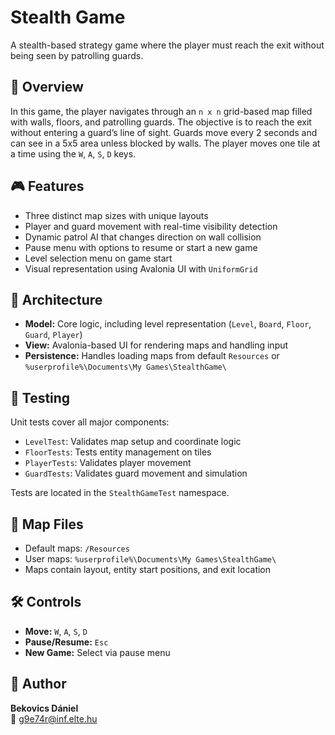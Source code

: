# Stealth Game

A stealth-based strategy game where the player must reach the exit without being seen by patrolling guards.

## 📌 Overview

In this game, the player navigates through an `n x n` grid-based map filled with walls, floors, and patrolling guards. The objective is to reach the exit without entering a guard’s line of sight. Guards move every 2 seconds and can see in a 5x5 area unless blocked by walls. The player moves one tile at a time using the `W`, `A`, `S`, `D` keys.

## 🎮 Features

- Three distinct map sizes with unique layouts
- Player and guard movement with real-time visibility detection
- Dynamic patrol AI that changes direction on wall collision
- Pause menu with options to resume or start a new game
- Level selection menu on game start
- Visual representation using Avalonia UI with `UniformGrid`

## 🧱 Architecture

- **Model:** Core logic, including level representation (`Level`, `Board`, `Floor`, `Guard`, `Player`)
- **View:** Avalonia-based UI for rendering maps and handling input
- **Persistence:** Handles loading maps from default `Resources` or `%userprofile%\Documents\My Games\StealthGame\`

## 🧪 Testing

Unit tests cover all major components:

- `LevelTest`: Validates map setup and coordinate logic
- `FloorTests`: Tests entity management on tiles
- `PlayerTests`: Validates player movement
- `GuardTests`: Validates guard movement and simulation

Tests are located in the `StealthGameTest` namespace.

## 📂 Map Files

- Default maps: `/Resources`
- User maps: `%userprofile%\Documents\My Games\StealthGame\`
- Maps contain layout, entity start positions, and exit location

## 🛠 Controls

- **Move:** `W`, `A`, `S`, `D`
- **Pause/Resume:** `Esc`
- **New Game:** Select via pause menu

## 📧 Author

**Bekovics Dániel**  
📧 g9e74r@inf.elte.hu
